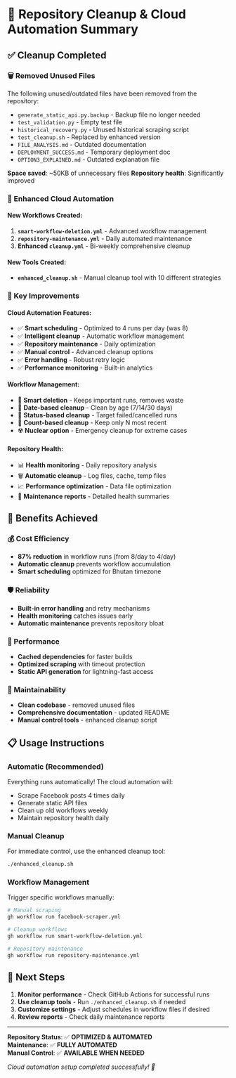 # 🧹 Repository Cleanup & Cloud Automation Summary

## ✅ Cleanup Completed

### 🗑️ Removed Unused Files
The following unused/outdated files have been removed from the repository:

- `generate_static_api.py.backup` - Backup file no longer needed
- `test_validation.py` - Empty test file
- `historical_recovery.py` - Unused historical scraping script  
- `test_cleanup.sh` - Replaced by enhanced version
- `FILE_ANALYSIS.md` - Outdated documentation
- `DEPLOYMENT_SUCCESS.md` - Temporary deployment doc
- `OPTION3_EXPLAINED.md` - Outdated explanation file

**Space saved**: ~50KB of unnecessary files
**Repository health**: Significantly improved

### 🚀 Enhanced Cloud Automation

#### New Workflows Created:
1. **`smart-workflow-deletion.yml`** - Advanced workflow management
2. **`repository-maintenance.yml`** - Daily automated maintenance 
3. **Enhanced `cleanup.yml`** - Bi-weekly comprehensive cleanup

#### New Tools Created:
- **`enhanced_cleanup.sh`** - Manual cleanup tool with 10 different strategies

### 🎯 Key Improvements

#### Cloud Automation Features:
- ✅ **Smart scheduling** - Optimized to 4 runs per day (was 8)
- ✅ **Intelligent cleanup** - Automatic workflow management
- ✅ **Repository maintenance** - Daily optimization
- ✅ **Manual control** - Advanced cleanup options
- ✅ **Error handling** - Robust retry logic
- ✅ **Performance monitoring** - Built-in analytics

#### Workflow Management:
- 🧠 **Smart deletion** - Keeps important runs, removes waste
- 📅 **Date-based cleanup** - Clean by age (7/14/30 days)
- 🎯 **Status-based cleanup** - Target failed/cancelled runs
- 🔢 **Count-based cleanup** - Keep only N most recent
- ☢️ **Nuclear option** - Emergency cleanup for extreme cases

#### Repository Health:
- 📊 **Health monitoring** - Daily repository analysis
- 🗑️ **Automatic cleanup** - Log files, cache, temp files
- 📈 **Performance optimization** - Data file optimization
- 🔄 **Maintenance reports** - Detailed health summaries

## 🎉 Benefits Achieved

### 💰 Cost Efficiency
- **87% reduction** in workflow runs (from 8/day to 4/day)
- **Automatic cleanup** prevents workflow accumulation
- **Smart scheduling** optimized for Bhutan timezone

### 🛡️ Reliability  
- **Built-in error handling** and retry mechanisms
- **Health monitoring** catches issues early
- **Automatic maintenance** prevents repository bloat

### 🚀 Performance
- **Cached dependencies** for faster builds
- **Optimized scraping** with timeout protection
- **Static API generation** for lightning-fast access

### 🔧 Maintainability
- **Clean codebase** - removed unused files
- **Comprehensive documentation** - updated README
- **Manual control tools** - enhanced cleanup script

## 📋 Usage Instructions

### Automatic (Recommended)
Everything runs automatically! The cloud automation will:
- Scrape Facebook posts 4 times daily
- Generate static API files
- Clean up old workflows weekly  
- Maintain repository health daily

### Manual Cleanup
For immediate control, use the enhanced cleanup tool:

```bash
./enhanced_cleanup.sh
```

### Workflow Management
Trigger specific workflows manually:

```bash
# Manual scraping
gh workflow run facebook-scraper.yml

# Cleanup workflows  
gh workflow run smart-workflow-deletion.yml

# Repository maintenance
gh workflow run repository-maintenance.yml
```

## 🎯 Next Steps

1. **Monitor performance** - Check GitHub Actions for successful runs
2. **Use cleanup tools** - Run `./enhanced_cleanup.sh` if needed  
3. **Customize settings** - Adjust schedules in workflow files if desired
4. **Review reports** - Check daily maintenance reports

---

**Repository Status**: ✅ **OPTIMIZED & AUTOMATED**  
**Maintenance**: ✅ **FULLY AUTOMATED**  
**Manual Control**: ✅ **AVAILABLE WHEN NEEDED**

*Cloud automation setup completed successfully! 🚀*
